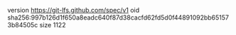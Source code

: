 version https://git-lfs.github.com/spec/v1
oid sha256:997b126d1f650a8eadc640f87d38cacfd62fd5d0f44891092bb651573b84505c
size 1122
